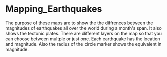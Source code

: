 # Mapping_Earthquakes

The purpose of these maps are to show the the diffrences between the magnitudes of earthquakes all over the world during a month's span. It also shows the tectonic plates. There are different layers on the map so that you can choose between multple or just one. Each earthquake has the location and magnitude. Also the radius of the circle marker shows the equivalent in magnitude.
